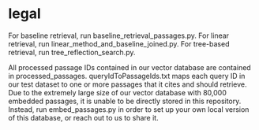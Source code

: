 # legal
For baseline retrieval, run baseline_retrieval_passages.py.
For linear retrieval, run linear_method_and_baseline_joined.py.
For tree-based retrieval, run tree_reflection_search.py.

All processed passage IDs contained in our vector database are contained in processed_passages. queryIdToPassageIds.txt maps each query ID in our test dataset to one or more passages that it cites and should retrieve. Due to the extremely large size of our vector database with 80,000 embedded passages, it is unable to be directly stored in this repository. Instead, run embed_passages.py in order to set up your own local version of this database, or reach out to us to share it.
